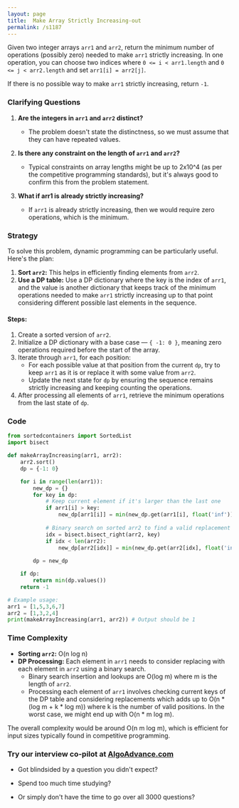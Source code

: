 ```yaml
---
layout: page
title:  Make Array Strictly Increasing-out
permalink: /s1187
---
```


Given two integer arrays `arr1` and `arr2`, return the minimum number of operations (possibly zero) needed to make `arr1` strictly increasing. In one operation, you can choose two indices where `0 <= i < arr1.length` and `0 <= j < arr2.length` and set `arr1[i] = arr2[j]`.

If there is no possible way to make `arr1` strictly increasing, return `-1`.

### Clarifying Questions

1. **Are the integers in `arr1` and `arr2` distinct?**
   - The problem doesn't state the distinctness, so we must assume that they can have repeated values.

2. **Is there any constraint on the length of `arr1` and `arr2`?**
   - Typical constraints on array lengths might be up to 2x10^4 (as per the competitive programming standards), but it's always good to confirm this from the problem statement.

3. **What if arr1 is already strictly increasing?**
   - If `arr1` is already strictly increasing, then we would require zero operations, which is the minimum.

### Strategy

To solve this problem, dynamic programming can be particularly useful. Here's the plan:

1. **Sort `arr2`:** This helps in efficiently finding elements from `arr2`.
2. **Use a DP table:** Use a DP dictionary where the key is the index of `arr1`, and the value is another dictionary that keeps track of the minimum operations needed to make `arr1` strictly increasing up to that point considering different possible last elements in the sequence.

#### Steps:

1. Create a sorted version of `arr2`.
2. Initialize a DP dictionary with a base case — `{ -1: 0 }`, meaning zero operations required before the start of the array.
3. Iterate through `arr1`, for each position:
   - For each possible value at that position from the current `dp`, try to keep `arr1` as it is or replace it with some value from `arr2`.
   - Update the next state for `dp` by ensuring the sequence remains strictly increasing and keeping counting the operations.
4. After processing all elements of `arr1`, retrieve the minimum operations from the last state of `dp`.

### Code

```python
from sortedcontainers import SortedList
import bisect

def makeArrayIncreasing(arr1, arr2):
    arr2.sort()
    dp = {-1: 0}

    for i in range(len(arr1)):
        new_dp = {}
        for key in dp:
            # Keep current element if it's larger than the last one
            if arr1[i] > key:
                new_dp[arr1[i]] = min(new_dp.get(arr1[i], float('inf')), dp[key])
            
            # Binary search on sorted arr2 to find a valid replacement
            idx = bisect.bisect_right(arr2, key)
            if idx < len(arr2):
                new_dp[arr2[idx]] = min(new_dp.get(arr2[idx], float('inf')), dp[key] + 1)
        
        dp = new_dp

    if dp:
        return min(dp.values())
    return -1

# Example usage:
arr1 = [1,5,3,6,7]
arr2 = [1,3,2,4]
print(makeArrayIncreasing(arr1, arr2)) # Output should be 1
```

### Time Complexity

- **Sorting `arr2`:** O(n log n)
- **DP Processing:** Each element in `arr1` needs to consider replacing with each element in `arr2` using a binary search.
  - Binary search insertion and lookups are O(log m) where m is the length of `arr2`.
  - Processing each element of `arr1` involves checking current keys of the DP table and considering replacements which adds up to O(n * (log m + k * log m)) where k is the number of valid positions. In the worst case, we might end up with O(n * m log m).

The overall complexity would be around O(n m log m), which is efficient for input sizes typically found in competitive programming.


### Try our interview co-pilot at [AlgoAdvance.com](https://algoAdvance.com)

- Got blindsided by a question you didn't expect?

- Spend too much time studying?

- Or simply don't have the time to go over all 3000 questions?

